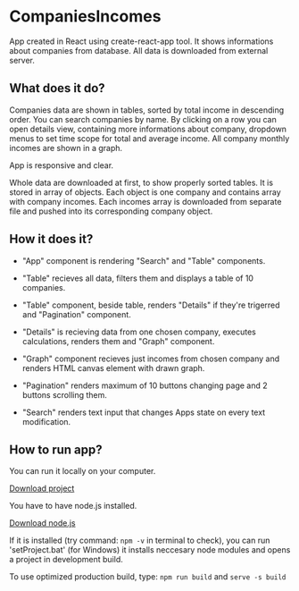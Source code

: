 # CompaniesIncomes
App created in React using create-react-app tool.
It shows informations about companies from database.
All data is downloaded from external server.

## What does it do?

Companies data are shown in tables, sorted by total income in descending order. You can search companies by name. 
By clicking on a row you can open details view, containing more informations about company, dropdown menus to set time scope for total and average income. All company monthly incomes are shown in a graph.

App is responsive and clear.

Whole data are downloaded at first, to show properly sorted tables. It is stored in array of objects. Each object is one company and contains array with company incomes. Each incomes array is downloaded from separate file and pushed into its corresponding company object.

## How it does it?

* "App" component is rendering "Search" and "Table" components. 

* "Table" recieves all data, filters them and displays a 
table of 10 companies.

* "Table" component, beside table, renders "Details" if they're trigerred and "Pagination" component.

* "Details" is recieving data from one chosen company, executes calculations, renders them and "Graph" component. 

* "Graph" component recieves just incomes from chosen company and renders HTML canvas element with drawn graph. 

* "Pagination" renders maximum of 10 buttons changing page and 2 buttons scrolling them.

* "Search" renders text input that changes Apps state on every text modification.

## How to run app?

You can run it locally on your computer.

[Download project](https://github.com/olekk/CompaniesIncomes/archive/master.zip)

You have to have node.js installed.

[Download node.js](https://nodejs.org/en/download/)

If it is installed (try command: `npm -v` in terminal to check), you can run 'setProject.bat' (for Windows) it installs neccesary node modules and opens a project in development build.

To use optimized production build, type: `npm run build` and `serve -s build`
